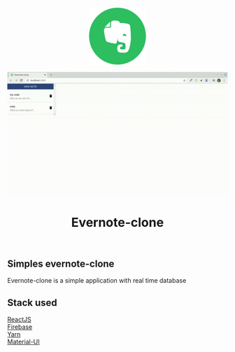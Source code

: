 <p align="center">
    <img src="./public/logo192.png" height="130"/>
</p>
<p align="center">
  <img src="./public/facescreen.gif" alt="presentation">
</p>

<p>
   <h1 align="center">Evernote-clone</h1>
<p/>
    
<br/>

## Simples evernote-clone  
  
Evernote-clone is a simple application with real time database

## Stack used

[ReactJS](https://reactjs.org/)<br/>
[Firebase](https://console.firebase.google.com/)<br/>
[Yarn](https://yarnpkg.com/en/)<br/>
[Material-UI](https://material-ui.com/)<br/>
